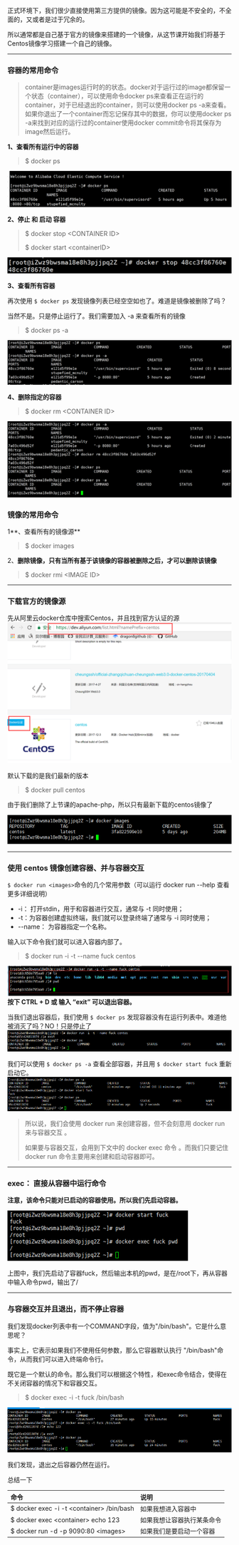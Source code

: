 正式环境下，我们很少直接使用第三方提供的镜像。因为这可能是不安全的，不全面的，又或者是过于冗余的。

所以通常都是自己基于官方的镜像来搭建的一个镜像，从这节课开始我们将基于Centos镜像学习搭建一个自己的镜像。

---

### 容器的常用命令

> container是images运行时的的状态。docker对于运行过的image都保留一个状态（container），可以使用命令docker ps来查看正在运行的container，对于已经退出的container，则可以使用docker ps -a来查看。 如果你退出了一个container而忘记保存其中的数据，你可以使用docker ps -a来找到对应的运行过的container使用docker commit命令将其保存为image然后运行。

**1、查看所有运行中的容器**

> $ docker ps

![](/assets/2312312321import.png)

**2、停止 和 启动 容器**

> $ docker stop &lt;CONTAINER ID&gt;
>
> $ docker start &lt;containerID&gt;

![](/assets/676776import.png)

**3、查看所有容器**

再次使用 `$ docker ps` 发现镜像列表已经空空如也了。难道是镜像被删除了吗？

当然不是。只是停止运行了。我们需要加入 -a 来查看所有的镜像

> $ docker ps -a

![](/assets/32525import.png)

**4、删除指定的容器**

> $ docker rm &lt;CONTAINER ID&gt;

![](/assets/100import.png)

### 镜像的常用命令

1**、查看所有的镜像源**

> $ docker images

2、**删除镜像，只有当所有基于该镜像的容器被删除之后，才可以删除该镜像**

> $ docker rmi &lt;IMAGE ID&gt;

---

### 下载官方的镜像源

先从阿里云docker仓库中搜索Centos，并且找到官方认证的源![](/assets/65223import.png)

默认下载的是我们最新的版本

> $ docker pull centos

由于我们删除了上节课的apache-php，所以只有最新下载的centos镜像了

![](/assets/562342import.png)

---

### 使用 centos 镜像创建容器、并与容器交互

`$ docker run <images>`命令的几个常用参数（可以运行 docker run --help 查看更多详细说明）

* -i： 打开stdin，用于和容器进行交互，通常与 -t 同时使用；
* -t：为容器创建虚拟终端，我们就可以登录终端了通常与 -i 同时使用；
* --name：  为容器指定一个名称。

输入以下命令我们就可以进入容器内部了。

> $ docker run -i -t --name fuck centos

![](/assets/342342import.png)**按下 CTRL + D 或 输入 “exit” 可以退出容器。**

当我们退出容器后，我们使用 `$ docker ps` 发现容器没有在运行列表中。难道他被消灭了吗？NO！只是停止了![](/assets/wq5215123import.png)

我们可以使用 `$ docker ps -a` 查看全部容器，并且用 `$ docker start fuck` 重新启动它。![](/assets/64556import.png)

> 所以说，我们会使用 docker run 来创建容器，但不会刻意用 docker run 来与容器交互
。
>
> 如果要与容器交互，会用到下文中的 docker exec 命令
。而我们只要记住 docker run 命令主要用来创建和启动容器即可。

---

### exec： 直接从容器中运行命令

**注意，该命令只能对已启动的容器使用。所以我们先启动容器。**

![](/assets/123123123123import.png)

上图中，我们先启动了容器fuck，然后输出本机的pwd，是在/root下，再从容器中输入命令pwd，输出了/

---

### 与容器交互并且退出，而不停止容器

我们发现docker列表中有一个COMMAND字段，值为"/bin/bash"。它是什么意思呢？

事实上，它表示如果我们不使用任何参数，那么它容器默认执行 "/bin/bash"命令，从而我们可以进入终端命令行。

既它是一个默认的命令。那么我们可以根据这个特性，和exec命令结合，使得在不关闭容器的情况下和容器交互。

> $ docker exec -i  -t fuck /bin/bash

![](/assets/12312351import.png)

我们发现，退出之后容器仍然在运行。

总结一下

| 命令 | 说明 |
| :--- | :--- |
| $ docker exec -i -t &lt;container&gt; /bin/bash | 如果我想进入容器中 |
| $ docker exec  &lt;container&gt; echo 123 | 如果我想让容器执行某条命令 |
| $ docker run -d  -p 9090:80 &lt;images&gt; | 如果我们是要启动一个容器 |



